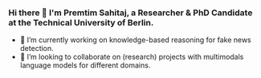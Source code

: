 ### Hi there 👋 I'm Premtim Sahitaj, a Researcher & PhD Candidate at the Technical University of Berlin. 

- 🔭 I’m currently working on knowledge-based reasoning for fake news detection.
- 👯 I’m looking to collaborate on (research) projects with multimodals language models for different domains. 

<!--- 
  if you have forked this to use on your profile, 
  Change the `github-readme-stats.anuraghazra1.vercel.app` to `github-readme-stats.vercel.app` 
--->

